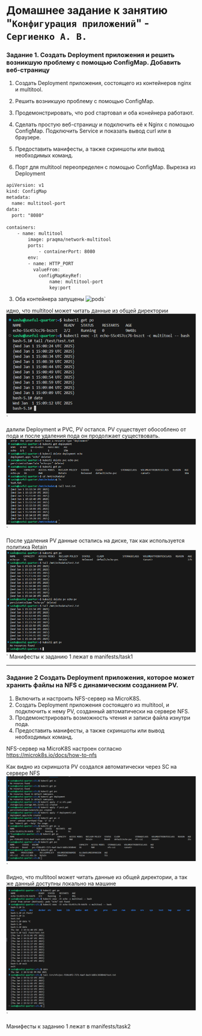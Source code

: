 # Домашнее задание к занятию "`Конфигурация приложений`" - `Сергиенко А. В.`

### Задание 1. Создать Deployment приложения и решить возникшую проблему с помощью ConfigMap. Добавить веб-страницу
1. Создать Deployment приложения, состоящего из контейнеров nginx и multitool.
2. Решить возникшую проблему с помощью ConfigMap.
3. Продемонстрировать, что pod стартовал и оба конейнера работают.
4. Сделать простую веб-страницу и подключить её к Nginx с помощью ConfigMap. Подключить Service и показать вывод curl или в браузере.
5. Предоставить манифесты, а также скриншоты или вывод необходимых команд.  

2. Порт для multitool переопределен с помощью ConfigMap. Вырезка из Deployment
```
apiVersion: v1
kind: ConfigMap
metadata:
  name: multitool-port
data:
  port: "8080"

containers:
    - name: multitool
        image: praqma/network-multitool
        ports:
            - containerPort: 8080
        env:
        - name: HTTP_PORT
          valueFrom:
            configMapKeyRef:
                name: multitool-port
                key:port
```
3. Оба контейнера запущены
![pods](https://github.com/SahkaSer/kuber/blob/main/2.2/img/podpvpvc.png)`  

идно, что multitool может читать данные из общей директории
![muti](https://github.com/SashkaSer/kuber/blob/main/2.2/img/mutli.png)` 

далили Deployment и PVC, PV остался. PV существует обособлено от пода и после удаления пода он продолжает существовать.
![multi](https://github.com/SashkaSer/kuber/blob/main/2.2/img/pvexist.png)`

После удаления PV данные остались на диске, так как используется политика Retain
![multi](https://github.com/SashkaSer/kuber/blob/main/2.2/img/deletepv.png)`
Манифесты к заданию 1 лежат в manifests/task1

---
### Задание 2 Создать Deployment приложения, которое может хранить файлы на NFS с динамическим созданием PV.

1. Включить и настроить NFS-сервер на MicroK8S.
2. Создать Deployment приложения состоящего из multitool, и подключить к нему PV, созданный автоматически на сервере NFS.
3. Продемонстрировать возможность чтения и записи файла изнутри пода.
4. Предоставить манифесты, а также скриншоты или вывод необходимых команд.

NFS-сервер на MicroK8S настроен согласно https://microk8s.io/docs/how-to-nfs

Как видно из скриншота PV создался автоматически через SC на сервере NFS
![createpvviasc](https://github.com/SashkaSer/kuber/blob/main/2.2/img/createpvviasc.png)`  

Видно, что multitool может читать данные из общей директории, а так же данный доступны локально на машине  
![datafromsc](https://github.com/SashkaSer/kuber/blob/main/2.2/img/datafromsc.png)`  

Манифесты к заданию 1 лежат в manifests/task2